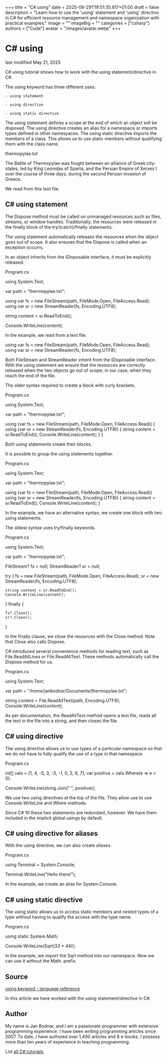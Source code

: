 +++
title = "C# using"
date = 2025-08-29T19:51:35.617+01:00
draft = false
description = "Learn how to use the 'using' statement and 'using' directive in C# for efficient resource management and namespace organization with practical examples."
image = ""
imageBig = ""
categories = ["csharp"]
authors = ["Cude"]
avatar = "/images/avatar.webp"
+++

# C# using

last modified May 21, 2025

 

C# using tutorial shows how to work with the using statement/directive in C#.

The using keyword has three different uses:

    - using statement

    - using directive

    - using static directive

The using statement defines a scope at the end of which an object will be
disposed. The using directive creates an alias for a namespace or imports types
defined in other namespaces. The using static directive imports the members of a
class. This allows us to use static members without qualifying them with the
class name.

thermopylae.txt
  

The Battle of Thermopylae was fought between an alliance of Greek city-states,
led by King Leonidas of Sparta, and the Persian Empire of Xerxes I over the
course of three days, during the second Persian invasion of Greece.

We read from this text file.

## C# using statement

The Dispose method must be called on unmanaged resources such 
as files, streams, or window handles. Traditionally, the resources were released 
in the finally block of the try/(catch)/finally 
statements.

The using statement automatically releases the resources when the
object goes out of scope. It also ensures that the Dispose is
called when an exception occurrs.

In an object inherits from the IDisposable interface, it must be 
explicitly released.

Program.cs
  

using System.Text;

var path = "thermopylae.txt";

using var fs = new FileStream(path, FileMode.Open, FileAccess.Read);
using var sr = new StreamReader(fs, Encoding.UTF8);

string content = sr.ReadToEnd();

Console.WriteLine(content);

In the example, we read from a text file.

using var fs = new FileStream(path, FileMode.Open, FileAccess.Read);
using var sr = new StreamReader(fs, Encoding.UTF8);

Both FileStream and StreamReader inherit from the 
IDisposable interface. With the using statement we 
ensure that the resources are correctly released when the two objects go 
out of scope; in our case, when they reach the end of the file.

The older syntax required to create a block with curly brackets.

Program.cs
  

using System.Text;

var path = "thermopylae.txt";

using (var fs = new FileStream(path, FileMode.Open, FileAccess.Read))
{ 
    using (var sr = new StreamReader(fs, Encoding.UTF8))
    {
        string content = sr.ReadToEnd();
        Console.WriteLine(content);
    }
}

Both using statements create their blocks.

It is possible to group the using statements together.

Program.cs
  

using System.Text;

var path = "thermopylae.txt";

using (var fs = new FileStream(path, FileMode.Open, FileAccess.Read))
using (var sr = new StreamReader(fs, Encoding.UTF8))
{
    string content = sr.ReadToEnd();
    Console.WriteLine(content);
}

In the example, we have an alternative syntax; we create one block with two 
using statements.

The oldest syntax uses try/finally keywords.

Program.cs
  

using System.Text;

var path = "thermopylae.txt";

FileStream? fs = null;
StreamReader? sr = null;

try
{
    fs = new FileStream(path, FileMode.Open, FileAccess.Read);
    sr = new StreamReader(fs, Encoding.UTF8);

    string content = sr.ReadToEnd();
    Console.WriteLine(content);

} finally
{

    fs?.Close();
    sr?.Close();
}

In the finally clause, we close the resources with the
Close method. Note that Close also calls
Dispose.

C# introduced several convenience methods for reading text, such as 
File.ReadAllLines or File.ReadAllText. These methods 
automatically call the Dispose method for us.

Program.cs
  

using System.Text;

var path = "/home/janbodnar/Documents/thermopylae.txt";

string content = File.ReadAllText(path, Encoding.UTF8);
Console.WriteLine(content);

As per documentation, the ReadAllText method opens a text file,
reads all the text in the file into a string, and then closes the file.

## C# using directive

The using directive allows us to use types of a particular namespace so that we
do not have to fully qualify the use of a type in that namespace.

Program.cs
  

int[] vals = [1, 4, -5, 3, -3, -1, 0, 2, 6, 7];
var positive = vals.Where(e =&gt; e &gt; 0);

Console.WriteLine(string.Join(" ", positive));

We use two using directives at the top of the file. They allow 
use to use Console.WriteLine and Where methods.

Since C# 10 these two statements are redundant, however. We have them included
in the implicit global usings by default.

## C# using directive for aliases

With the using directive, we can also create aliases.

Program.cs
  

using Terminal = System.Console;

Terminal.WriteLine("Hello there!");

In the example, we create an alias for System.Console.

## C# using static directive

The using static allows us to access static members and nested
types of a type without having to qualify the access with the type name.

Program.cs
  

using static System.Math;

Console.WriteLine(Sqrt(3*3 + 4*4));

In the example, we import the Sqrt method into our namespace.
Now we can use it without the Math. prefix.

## Source

[using keyword - language reference](https://learn.microsoft.com/en-us/dotnet/csharp/language-reference/keywords/using)

In this article we have worked with the using statement/directive
in C#.

## Author

My name is Jan Bodnar, and I am a passionate programmer with extensive
programming experience. I have been writing programming articles since 2007.
To date, I have authored over 1,400 articles and 8 e-books. I possess more
than ten years of experience in teaching programming.

List [all C# tutorials](/csharp/).